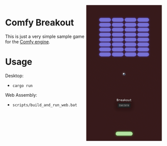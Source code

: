 
<img src="/screenshot.png" align="right" width="243px" height="436px" />

Comfy Breakout
====

This is just a very simple sample game for the [Comfy engine](https://github.com/darthdeus/comfy).

Usage
====

Desktop:
* `cargo run`

Web Assembly:
* `scripts/build_and_run_web.bat`
